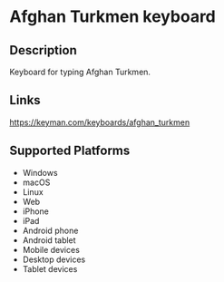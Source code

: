 Afghan Turkmen keyboard
==============

Description
-----------

Keyboard for typing Afghan Turkmen.

Links
-----
https://keyman.com/keyboards/afghan_turkmen

Supported Platforms
-------------------
 * Windows
 * macOS
 * Linux
 * Web
 * iPhone
 * iPad
 * Android phone
 * Android tablet
 * Mobile devices
 * Desktop devices
 * Tablet devices


